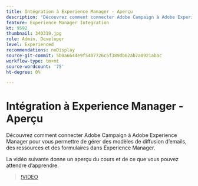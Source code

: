 ```yaml
---
title: Intégration à Experience Manager - Aperçu
description: 'Découvrez comment connecter Adobe Campaign à Adobe Experience Manager pour vous permettre de gérer des modèles de diffusion d’emails, des ressources et des formulaires dans Experience Manager. '
feature: Experience Manager Integration
kt: 9592
thumbnail: 340319.jpg
role: Admin, Developer
level: Experienced
recommendations: noDisplay
source-git-commit: 5b0a6644e9f5407726c5f389db62ab7a0921abac
workflow-type: tm+mt
source-wordcount: '75'
ht-degree: 0%

---
```


# Intégration à Experience Manager - Aperçu

Découvrez comment connecter Adobe Campaign à Adobe Experience Manager pour vous permettre de gérer des modèles de diffusion d’emails, des ressources et des formulaires dans Experience Manager.

La vidéo suivante donne un aperçu du cours et de ce que vous pouvez attendre d’apprendre.

>[!VIDEO](https://video.tv.adobe.com/v/340319?quality=12)
